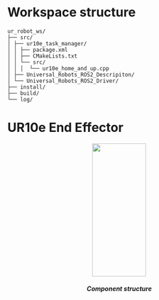 # Workspace structure 
```
ur_robot_ws/
├── src/
│ ├── ur10e_task_manager/
│ │ ├── package.xml
│ │ ├── CMakeLists.txt
│ │ └── src/
│ │ │  └── ur10e_home_and_up.cpp
│ ├── Universal_Robots_ROS2_Descripiton/
│ └── Universal_Robots_ROS2_Driver/
├── install/
├── build/
└── log/
```

# UR10e End Effector 
<p align="center">
  <img src="https://github.com/user-attachments/assets/9875ce9c-76a8-4ccd-8dda-a51d1c5e97d7" style="width: 49%; height: 300px; object-fit: contain; " />
</p>
<h5 align="center">Component structure</h5>




